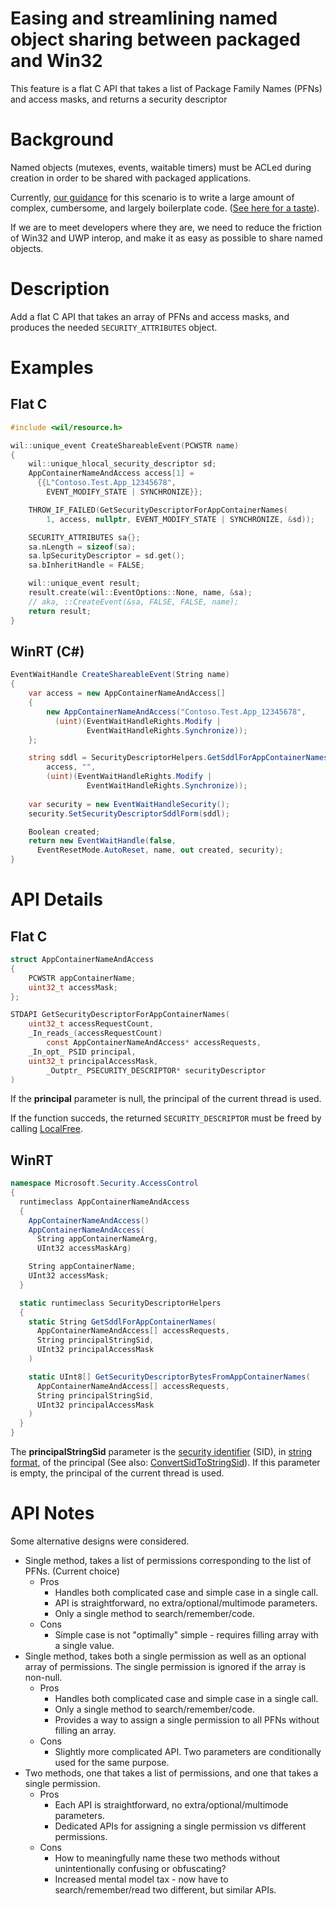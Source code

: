 # Easing and streamlining named object sharing between packaged and Win32

This feature is a flat C API that takes a list of Package Family Names (PFNs) and access masks, and returns a security descriptor

# Background

Named objects (mutexes, events, waitable timers) must be ACLed during creation in order to be shared with packaged applications.

Currently, [our guidance](https://docs.microsoft.com/en-us/windows/uwp/communication/sharing-named-objects) for this scenario is to write a large amount of complex, cumbersome, and largely boilerplate code. ([See here for a taste](https://docs.microsoft.com/en-us/windows/win32/api/securityappcontainer/nf-securityappcontainer-getappcontainernamedobjectpath#examples)).

If we are to meet developers where they are, we need to reduce the friction of Win32 and UWP interop, and make it as easy as possible to share named objects.

# Description

Add a flat C API that takes an array of PFNs and access masks, and produces the needed `SECURITY_ATTRIBUTES` object.

# Examples
## Flat C
```c++
#include <wil/resource.h>

wil::unique_event CreateShareableEvent(PCWSTR name)
{
    wil::unique_hlocal_security_descriptor sd;
    AppContainerNameAndAccess access[1] =
      {{L"Contoso.Test.App_12345678",
        EVENT_MODIFY_STATE | SYNCHRONIZE}};

    THROW_IF_FAILED(GetSecurityDescriptorForAppContainerNames(
        1, access, nullptr, EVENT_MODIFY_STATE | SYNCHRONIZE, &sd));

    SECURITY_ATTRIBUTES sa{};
    sa.nLength = sizeof(sa);
    sa.lpSecurityDescriptor = sd.get();
    sa.bInheritHandle = FALSE;

    wil::unique_event result;
    result.create(wil::EventOptions::None, name, &sa);
    // aka, ::CreateEvent(&sa, FALSE, FALSE, name);
    return result;
}
```
## WinRT (C#)
```c#
EventWaitHandle CreateShareableEvent(String name)
{
    var access = new AppContainerNameAndAccess[]
    {
        new AppContainerNameAndAccess("Contoso.Test.App_12345678",
          (uint)(EventWaitHandleRights.Modify |
                 EventWaitHandleRights.Synchronize));
    };

    string sddl = SecurityDescriptorHelpers.GetSddlForAppContainerNames(
        access, "",
        (uint)(EventWaitHandleRights.Modify |
                 EventWaitHandleRights.Synchronize));
    
    var security = new EventWaitHandleSecurity();
    security.SetSecurityDescriptorSddlForm(sddl);

    Boolean created;
    return new EventWaitHandle(false,
      EventResetMode.AutoReset, name, out created, security);
}
```

# API Details
## Flat C
```c
struct AppContainerNameAndAccess
{
    PCWSTR appContainerName;
    uint32_t accessMask;
};

STDAPI GetSecurityDescriptorForAppContainerNames(
    uint32_t accessRequestCount,
    _In_reads_(accessRequestCount)
        const AppContainerNameAndAccess* accessRequests,
    _In_opt_ PSID principal,
    uint32_t principalAccessMask,
        _Outptr_ PSECURITY_DESCRIPTOR* securityDescriptor
)
```

If the **principal** parameter is null, the principal of the current thread is used.

If the function succeds, the returned `SECURITY_DESCRIPTOR` must be freed by calling [LocalFree](https://docs.microsoft.com/en-us/windows/desktop/api/winbase/nf-winbase-localfree).

## WinRT
```c#
namespace Microsoft.Security.AccessControl
{
  runtimeclass AppContainerNameAndAccess
  {
    AppContainerNameAndAccess()
    AppContainerNameAndAccess(
      String appContainerNameArg,
      UInt32 accessMaskArg)

    String appContainerName;
    UInt32 accessMask;
  }

  static runtimeclass SecurityDescriptorHelpers
  {
    static String GetSddlForAppContainerNames(
      AppContainerNameAndAccess[] accessRequests,
      String principalStringSid,
      UInt32 principalAccessMask
    )

    static UInt8[] GetSecurityDescriptorBytesFromAppContainerNames(
      AppContainerNameAndAccess[] accessRequests,
      String principalStringSid,
      UInt32 principalAccessMask
    )
  }
}
```

The **principalStringSid** parameter is the [security identifier](https://docs.microsoft.com/en-us/windows/win32/secgloss/s-gly) (SID), in [string format](https://docs.microsoft.com/en-us/windows/win32/secauthz/sid-components), of the principal (See also: [ConvertSidToStringSid](https://docs.microsoft.com/en-us/windows/win32/api/sddl/nf-sddl-convertsidtostringsidw)). If this parameter is empty, the principal of the current thread is used.

# API Notes

Some alternative designs were considered.
- Single method, takes a list of permissions corresponding to the list of PFNs. (Current choice)
  - Pros
    - Handles both complicated case and simple case in a single call.
    - API is straightforward, no extra/optional/multimode parameters.
    - Only a single method to search/remember/code.
  - Cons
    - Simple case is not "optimally" simple - requires filling array with a single value.
- Single method, takes both a single permission as well as an optional array of permissions. The single permission is ignored if the array is non-null.
  - Pros
    - Handles both complicated case and simple case in a single call.
    - Only a single method to search/remember/code.
    - Provides a way to assign a single permission to all PFNs without filling an array.
  - Cons
    - Slightly more complicated API. Two parameters are conditionally used for the same purpose.
- Two methods, one that takes a list of permissions, and one that takes a single permission.
  - Pros
    - Each API is straightforward, no extra/optional/multimode parameters.
    - Dedicated APIs for assigning a single permission vs different permissions.
  - Cons
    - How to meaningfully name these two methods without unintentionally confusing or obfuscating?
    - Increased mental model tax - now have to search/remember/read two different, but similar APIs.